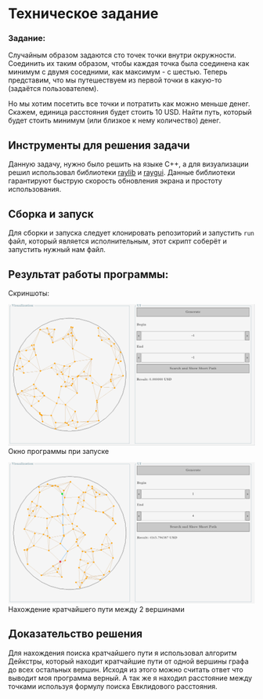 # Техническое задание

### Задание:
 
 Cлучайным образом задаются сто точек точки внутри окружности. Соединить их таким образом, чтобы каждая точка была соединена как минимум с двумя соседними, как максимум - с шестью.
 Теперь представим, что мы путешествуем из первой точки в какую-то (задаётся пользователем). 
 
 Но мы хотим посетить все точки и потратить как можно меньше денег. Скажем, единица расстояния будет стоить
 10 USD. Найти путь, который будет стоить минимум (или близкое к нему количество) денег.


## Инструменты для решения задачи

Данную задачу, нужно было решить на языке С++, а для визуализации решил использовал библиотеки [raylib](https://github.com/raysan5/raylib "библиотека raylib") и [raygui](https://github.com/raysan5/raygui "Библиотека raygui"). Данные библиотеки гарантируют быструю скорость обновления экрана и простоту использования.

## Сборка и запуск

Для сборки и запуска следует клонировать репозиторий и запустить `run` файл, который является исполнительным, этот скрипт соберёт и запустить нужный нам файл.

## Результат работы программы:

Скриншоты:

![Окно программы при запуске](.image/idle.png)
Окно программы при запуске

![Нахождение кратчайшего пути между 2 вершинами](.image/visualize_short_path.png)
Нахождение кратчайшего пути между 2 вершинами


## Доказательство решения

Для нахождения поиска кратчайшего пути я использовал алгоритм Дейкстры, который находит кратчайшие пути от одной вершины графа до всех остальных вершин. Исходя из этого можно считать ответ что выводит моя программа верный. А так же я находил расстояние между точками используя формулу поиска Евклидового расстояния.
